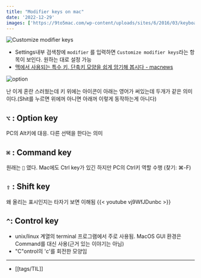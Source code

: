 ```yaml
---
title: "Modifier keys on mac"
date: '2022-12-29'
images: ['https://9to5mac.com/wp-content/uploads/sites/6/2016/03/keyboard-remap-windows-keys-mac-preferences.jpg']
---
```


![Customize modifier keys](https://9to5mac.com/wp-content/uploads/sites/6/2016/03/keyboard-remap-windows-keys-mac-preferences.jpg)
- Settings내부 검색창에 `modifier` 를 입력하면 `Customize modifier keys`라는 항목이 보인다. 원하는 대로 설정 가능
- [맥에서 사용되는 특수 키, 단축키 모양을 쉽게 암기해 봅시다 - macnews](https://macnews.tistory.com/564)

![option](https://eshop.macsales.com/blog/wp-content/uploads/2020/02/option_left.png)

난 이게 혼란 스러웠는데 키 위에는 아이콘이 아래는 영어가 써있는데 두개가 같은 의미이다.(Shit를 누르면 위에꺼 아니면 아래꺼 이렇게 동작하는게 아니다)

## `⌥` : Option key
PC의 Alt키에 대응. 다른 선택을 한다는 의미

## `⌘` : Command key
원래는 `` 였다. Mac에도 Ctrl key가 있긴 하지만 PC의 Ctrl키 역할 수행 (찾기: ⌘-F)

## `⇧` : Shift key
왜 올리는 표시인지는 타자기 보면 이해됨
{{< youtube vj9WfJDunbc >}}

## `^`: Control key
- unix/linux 계열의 terminal 프로그램에서 주로 사용됨. MacOS GUI 환경은 Command를 대신 사용(근거 있는 이야기는 아님)
- "C"ontrol의 'c'를 회전한 모양임


---
- [[tags/TIL]]